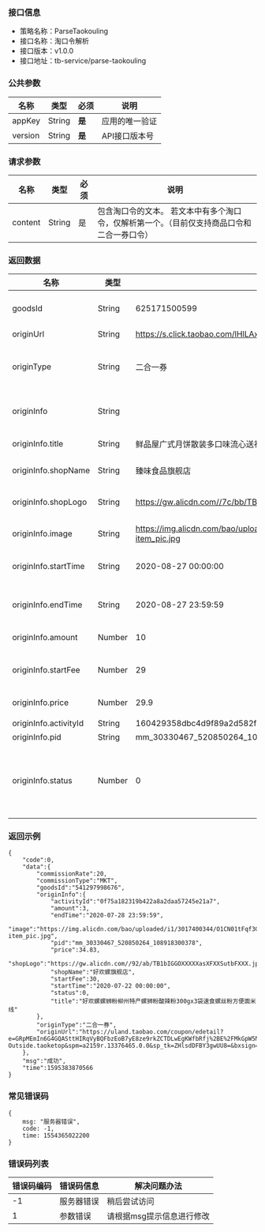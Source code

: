 ### 接口信息
- 策略名称：ParseTaokouling
- 接口名称：淘口令解析
- 接口版本：v1.0.0
- 接口地址：tb-service/parse-taokouling

### 公共参数
|名称|类型|必须|说明|
| ------------ | ------------ | ------------ | ------------ |
|appKey|String|**是**|应用的唯一验证|
|version|String|**是**|API接口版本号|

### 请求参数
|名称|类型|必须|说明|
| ------------ | ------------ | ------------ | ------------ |
|content|String|是|包含淘口令的文本。 若文本中有多个淘口令，仅解析第一个。（目前仅支持商品口令和二合一券口令）|

### 返回数据
|名称|类型|示例值|说明|
| ------------ | ------------ | ------------ | ------------ |
|goodsId|String|625171500599|淘宝商品ID|
|originUrl|String|https://s.click.taobao.com/lHlLAxu|链接|
|originType|String|二合一券|链接中的信息类型|
|originInfo|String||链接中的信息|
|originInfo.title|String|鲜品屋广式月饼散装多口味流心送礼1020g双黄白莲蓉中秋月饼礼盒|商品标题|
|originInfo.shopName|String|臻味食品旗舰店|店铺名|
|originInfo.shopLogo|String|https://gw.alicdn.com//7c/bb/TB11e7nOFXXXXXDXpXXwu0bFXXX.png|店铺LOGO图|
|originInfo.image|String|https://img.alicdn.com/bao/uploaded/i3/1699225083/O1CN012kwBYi1nQ3owHYvGb_!!0-item_pic.jpg|商品主图|
|originInfo.startTime|String|2020-08-27 00:00:00|券开始时间|
|originInfo.endTime|String|2020-08-27 23:59:59|券结束时间|
|originInfo.amount|Number|10|券金额|
|originInfo.startFee|Number|29|券门槛金额|
|originInfo.price|Number|29.9|商品价格|
|originInfo.activityId|String|160429358dbc4d9f89a2d582f674bafb|券ID|
|originInfo.pid|String|mm_30330467_520850264_108918300378|PID|
|originInfo.status|Number|0|券状态。0:可用; 非0:不可用|

### 返回示例
```
{
    "code":0,
    "data":{
        "commissionRate":20,
        "commissionType":"MKT",
        "goodsId":"541297998676",
        "originInfo":{
            "activityId":"0f75a182319b422a8a2daa57245e21a7",
            "amount":3,
            "endTime":"2020-07-28 23:59:59",
            "image":"https://img.alicdn.com/bao/uploaded/i1/3017400344/O1CN01tFqf3G1EParIBkZXM_!!0-item_pic.jpg",
            "pid":"mm_30330467_520850264_108918300378",
            "price":34.83,
            "shopLogo":"https://gw.alicdn.com//92/ab/TB1bIGGOXXXXXasXFXXSutbFXXX.jpg",
            "shopName":"好欢螺旗舰店",
            "startFee":30,
            "startTime":"2020-07-22 00:00:00",
            "status":0,
            "title":"好欢螺螺蛳粉柳州特产螺狮粉酸辣粉300gx3袋速食螺丝粉方便面米线"
        },
        "originType":"二合一券",
        "originUrl":"https://uland.taobao.com/coupon/edetail?e=GRpMEmIn6G4GQASttHIRqVyBQFbzEoB7yE8ze9rkZCTDLwEgKWfbRfj%2BE%2FMkGpW5Na4vajnw0JotkFtpL6gEnbNcupgyd%2B1qWv9OAj9evKDahba4h8MrZ%2Bdth9k8bqqSHKTgBzHkoM7XTQC0vfau6E%2F9Zk7cDx8UPrKiYwdarE%2FmZlrHb6YhPHui%2Fn%2FQ7Z5Vh4inBowG%2Bk%2Bz%2BEEIX1kmAg%3D%3D&traceId=0bb6a98415953819325498447e4db4&union_lens=lensId:TAPI@1595381932@0b5a317b_0d7a_173742c621c_d260@01&xId=5KcVIs0vBgEM4iUVFITEfr00ZdvkqiPbSU4ZYKwhY83jyw90hAx9uZXdiJu2IM54M8WcpeRRhiXmcFsYcJnf2MARapaCrMnBo1oLW4o71HW1&activityId=0f75a182319b422a8a2daa57245e21a7&src=qhkj_dtkp&un=2e11e09e6bec9bc14623f433a4270ff2&share_crt_v=1&ut_sk=1.utdid_28131718_1595381932648.TaoPassword-Outside.taoketop&spm=a2159r.13376465.0.0&sp_tk=ZHlsdDFBY3gwUU8=&bxsign=tcd15953838702565fb790aed72a00bbf65fe2e0c8874434"
    },
    "msg":"成功",
    "time":1595383870566
}
```

### 常见错误码
```
{
    msg: "服务器错误",
    code: -1,
    time: 1554365022200
}
```

### 错误码列表
|错误码编码|错误码信息|解决问题办法|
| ------------ | ------------ | ------------ |
|-1|服务器错误|稍后尝试访问|
|1|参数错误|请根据msg提示信息进行修改|